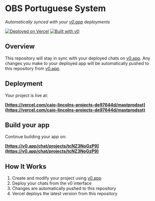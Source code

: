 # OBS Portuguese System

*Automatically synced with your [v0.app](https://v0.app) deployments*

[![Deployed on Vercel](https://img.shields.io/badge/Deployed%20on-Vercel-black?style=for-the-badge&logo=vercel)](https://vercel.com/caio-lincolns-projects-de97644d/mastprodsst)
[![Built with v0](https://img.shields.io/badge/Built%20with-v0.app-black?style=for-the-badge)](https://v0.app/chat/projects/tcNZ3NoGzP9)

## Overview

This repository will stay in sync with your deployed chats on [v0.app](https://v0.app).
Any changes you make to your deployed app will be automatically pushed to this repository from [v0.app](https://v0.app).

## Deployment

Your project is live at:

**[https://vercel.com/caio-lincolns-projects-de97644d/mastprodsst](https://vercel.com/caio-lincolns-projects-de97644d/mastprodsst)**

## Build your app

Continue building your app on:

**[https://v0.app/chat/projects/tcNZ3NoGzP9](https://v0.app/chat/projects/tcNZ3NoGzP9)**

## How It Works

1. Create and modify your project using [v0.app](https://v0.app)
2. Deploy your chats from the v0 interface
3. Changes are automatically pushed to this repository
4. Vercel deploys the latest version from this repository
